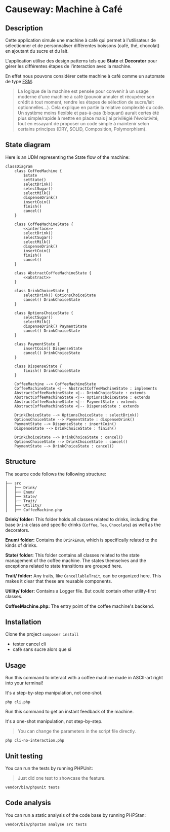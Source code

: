 # Causeway: Machine à Café

## Description

Cette application simule une machine à café qui permet à l'utilisateur de sélectionner et de personnaliser différentes boissons (café, thé, chocolat) en ajoutant du sucre et du lait.

L'application utilise des design patterns tels que **State** et **Decorator** pour gérer les différentes étapes de l'interaction avec la machine.

En effet nous pouvons considérer cette machine à café comme un automate de type [FSM](https://en.wikipedia.org/wiki/Finite-state_machine).

> La logique de la machine est pensée pour convenir à un usage moderne d'une machine à café (pouvoir annuler et récupérer son crédit à tout moment, rendre les étapes de sélection de sucre/lait optionnelles...).
> Cela explique en partie la relative complexité du code.
> Un système moins flexible et pas-à-pas (bloquant) aurait certes été plus simple/rapide à mettre en place mais j'ai privilégié l'évolutivité, tout en essayant de proposer un code simple à maintenir selon certains principes (DRY, SOLID, Composition, Polymorphism).

## State diagram

Here is an UDM representing the State flow of the machine:

```mermaid
classDiagram
    class CoffeeMachine {
        $state
        setState()
        selectDrink()
        selectSugar()
        selectMilk()
        dispenseDrink()
        insertCoin()
        finish()
        cancel()
    }

    class CoffeeMachineState {
        <<interface>>
        selectDrink()
        selectSugar()
        selectMilk()
        dispenseDrink()
        insertCoin()
        finish()
        cancel()
    }

    class AbstractCoffeeMachineState {
        <<abstract>>
    }

    class DrinkChoiceState {
        selectDrink() OptionsChoiceState
        cancel() DrinkChoiceState
    }

    class OptionsChoiceState {
        selectSugar()
        selectMilk()
        dispenseDrink() PaymentState
        cancel() DrinkChoiceState
    }

    class PaymentState {
        insertCoin() DispenseState
        cancel() DrinkChoiceState
    }

    class DispenseState {
        finish() DrinkChoiceState
    }

    CoffeeMachine --> CoffeeMachineState
    CoffeeMachineState <|-- AbstractCoffeeMachineState : implements
    AbstractCoffeeMachineState <|-- DrinkChoiceState : extends
    AbstractCoffeeMachineState <|-- OptionsChoiceState : extends
    AbstractCoffeeMachineState <|-- PaymentState : extends
    AbstractCoffeeMachineState <|-- DispenseState : extends

    DrinkChoiceState --> OptionsChoiceState : selectDrink()
    OptionsChoiceState --> PaymentState : dispenseDrink()
    PaymentState --> DispenseState : insertCoin()
    DispenseState --> DrinkChoiceState : finish()

    DrinkChoiceState --> DrinkChoiceState : cancel()
    OptionsChoiceState --> DrinkChoiceState : cancel()
    PaymentState --> DrinkChoiceState : cancel()
```

## Structure

The source code follows the following structure:

```shell
├── src
│   ├── Drink/
│   ├── Enum/
│   ├── State/
│   ├── Trait/
│   ├── Utility/
│   ├── CoffeeMachine.php
```

**Drink/ folder:** This folder holds all classes related to drinks, including the base `Drink` class and specific drinks (`Coffee`, `Tea`, `Chocolate`) as well as the decorators.

**Enum/ folder:** Contains the `DrinkEnum`, which is specifically related to the kinds of drinks.

**State/ folder:** This folder contains all classes related to the state management of the coffee machine. The states themselves and the exceptions related to state transitions are grouped here.

**Trait/ folder:** Any traits, like `CancellableTrait`, can be organized here. This makes it clear that these are reusable components.

**Utility/ folder:** Contains a Logger file. But could contain other utility-first classes.

**CoffeeMachine.php:** The entry point of the coffee machine's backend.

## Installation

Clone the project
`composer install`

* tester cancel cli
* café sans sucre alors que si

## Usage

Run this command to interact with a coffee machine made in ASCII-art right into your terminal!

It's a step-by-step manipulation, not one-shot.

```shell
php cli.php
```

Run this command to get an instant feedback of the machine.

It's a one-shot manipulation, not step-by-step.

> You can change the parameters in the script file directly.

```shell
php cli-no-interaction.php
```

## Unit testing

You can run the tests by running PHPUnit:

> Just did one test to showcase the feature.

```shell
vendor/bin/phpunit tests
```

## Code analysis

You can run a static analysis of the code base by running PHPStan:

```shell
vendor/bin/phpstan analyse src tests
```
